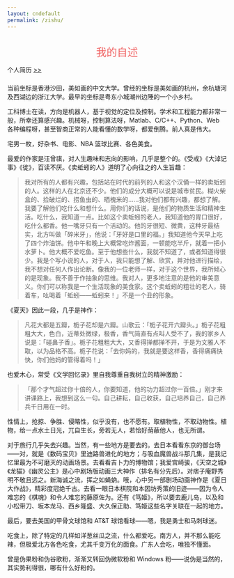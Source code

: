 ```yaml
---
layout: cndefault
permalink: /zishu/
---
```


<br>
<center>
<font face="楷体" color="#f06464" size="5">我的自述</font>
</center>







个人简历 [>\>](/files/cvcn2019.pdf)

### 



当前坐标是香港沙田，美如画的中文大学。曾经的坐标是美如画的杭州，余杭塘河及西湖边的浙江大学。最早的坐标是粤东小城潮州边陲的一个小乡村。

工科博士在读，方向是机器人，基于视觉的定位及控制。学术和工程能力都非常一般，所幸还算感兴趣。机械呀，控制算法呀，Matlab、C/C++、Python、Web 各种编程呀，甚至智商正常的人能看懂的数学呀，都爱倒腾。前人真是伟大。

宅男一枚，好杂书、电影、NBA 篮球比赛、各色美食。

最爱的作家是汪曾祺，对人生趣味和志向的影响，几乎是整个的。《受戒》《大淖记事》《徙》，百读不厌。《卖蚯蚓的人》道明了心向往之的人生旨趣：

> 我对所有的人都有兴趣，包括站在时代的前列的人和这个汉俑一样的卖蚯蚓的人。这样的人在北京还不少。他们的成分大概可以说是城市贫民。糊火柴盒的、捡破烂的、捞鱼虫的、晒槐米的……我对他们都有兴趣，都想了解。我要了解他们吃什么和想什么。用你们的话说，是他们的物质生活和精神生活。吃什么，我知道一点。比如这个卖蚯蚓的老人，我知道他的胃口很好，吃什么都香。他一嘴牙只有一个活动的。他的牙很短、微黄，这种牙最结实，北方叫做「碎米牙」，他说：「牙好是口里的福。」我知道他今天早上吃了四个炸油饼。他中午和晚上大概常吃炸酱面，一顿能吃半斤，就着一把小水萝卜。他大概不爱吃鱼。至于他想些什么，我就不知道了，或者知道得很少。我是个写小说的人，对于人，我只能想了解、欣赏，并对他进行描绘，我不想对任何人作出论断。像我的一位老师一样，对于这个世界，我所倾心的是现象。我不善于作抽象的思维。我对人，更多地注意的是他的审美意义。你们可以称我是一个生活现象的美食家。这个卖蚯蚓的粗壮的老人，骑着车，吆喝着「蚯蚓——蚯蚓来！」不是一个丑的形象。

《夏天》因此一段，几乎是神作：

> 凡花大都是五瓣，栀子花却是六瓣。山歌云：「栀子花开六瓣头。」栀子花粗粗大大，色白，近蒂处微绿，极香，香气简直有点叫人受不了，我的家乡人说是：「碰鼻子香」。栀子花粗粗大大，又香得掸都掸不开，于是为文雅人不取，以为品格不高。栀子花说：「去你妈的，我就是要这样香，香得痛痛快快，你们他妈的管得着吗！」

也爱木心，常受《文学回忆录》里自我尊重自我树立的精神激励：

>「那个才气超过你十倍的人，你要知道，他的功力超过你一百倍。」刚才来讲课路上，我想到这么一句。自己耕耘，自己收获，自己培养自己，自己养兵千日用在一时。

性情上，抢掠、争胜、侵略性，似乎没有，也不愿有。取植物性，不取动物性。植物，给一点水土日光，兀自生长，旁若无人，若恰好荫蔽他人，也无所谓。

对于旅行几乎失去兴趣。当然，有一些地方是要去的。去日本看看东京的御台场——对，就是《数码宝贝》里迪路兽进化的地方；与吸血魔兽战斗那几集，是我记忆里最为不可磨灭的动画场景。去看看吉卜力的博物馆；我爱宫崎骏，《天空之城》《龙猫》《幽灵公主》是心中剧场版动画三大神作（排名有分先后）。对痞子庵野秀明不敬且远之。新海诚之流，挥之如蝇蚋。哦，心中另一部剧场动画神作是《夏日大作战》，精彩度冠绝千古。去看一眼日本棋院和本因坊秀策的旧迹——因为令人难忘的《棋魂》和令人难忘的藤原佐为。还有《笃姬》，所以要去鹿儿岛，以及和小松带刀、坂本龙马、西乡隆盛、大久保正助、笃姬这些名字关联在一起的地方。

最后，要去美国的甲骨文球馆和 AT&T 球馆看球——嗯，我是勇士和马刺球迷。

吃食上，除了特定的几样如洋葱丝瓜之流，什么都爱吃。南方人，并不那么能吃辣，但极爱北方各色吃食，尤其千变万化的面食。广东人会吃，唯独不懂面。

曾是伪果粉和伪谷歌粉，渐渐又转回伪微软粉和 Windows 粉——说伪是当然的，其实势利得很，哪有什么好粉的。



